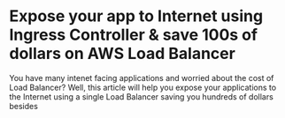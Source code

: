 # Expose your app to Internet using Ingress Controller & save 100s of dollars on AWS Load Balancer

You have many intenet facing applications and worried about the cost of Load Balancer?  Well, this article will help you expose your applications to the Internet using a single Load Balancer saving you hundreds of dollars besides  